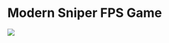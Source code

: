 # Modern Sniper FPS Game
![](https://camo.githubusercontent.com/1b5bf78e7899f97a5ca6e189d361ea43a5389bd69d243266fe78c7373da84deb/687474703a2f2f696d67742e7461696d69656e7068692e766e2f63662f496d616765732f74742f323031382f382f312f6c6973742d69636f6e2d66616365626f6f6b2d6275612d6368652e6a7067)
